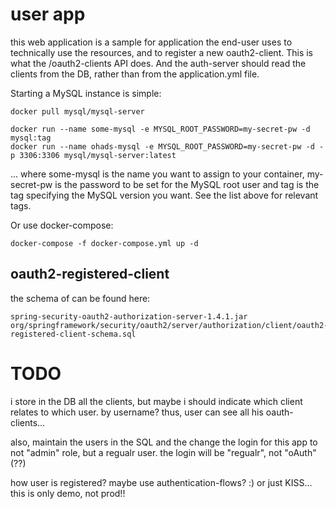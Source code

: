 # user app

this web application is a sample for application the end-user uses to technically use the resources, and to register a
new oauth2-client. This is what the /oauth2-clients API does.
And the auth-server should read the clients from the DB, rather than from the application.yml file.

Starting a MySQL instance is simple:

    docker pull mysql/mysql-server

    docker run --name some-mysql -e MYSQL_ROOT_PASSWORD=my-secret-pw -d mysql:tag
    docker run --name ohads-mysql -e MYSQL_ROOT_PASSWORD=my-secret-pw -d -p 3306:3306 mysql/mysql-server:latest

... where some-mysql is the name you want to assign to your container, my-secret-pw is the password to be set for the MySQL root user and tag is the tag specifying the MySQL version you want. See the list above for relevant tags.

Or use docker-compose:

    docker-compose -f docker-compose.yml up -d

## oauth2-registered-client

the schema of can be found here:

    spring-security-oauth2-authorization-server-1.4.1.jar
    org/springframework/security/oauth2/server/authorization/client/oauth2-registered-client-schema.sql


# TODO

i store in the DB all the clients, but maybe i should indicate which client relates to which user. by username?
thus, user can see all his oauth-clients...

also, maintain the users in the SQL and the change the login for this app to not "admin" role, but a regualr
user. the login will be "regualr", not "oAuth" (??)

how user is registered? maybe use authentication-flows? :) or just KISS... this is only demo, not prod!!